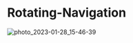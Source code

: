 # Rotating-Navigation
![photo_2023-01-28_15-46-39](https://user-images.githubusercontent.com/123539784/215262369-1023cf31-bbec-421c-8fe7-de20104da286.jpg)
